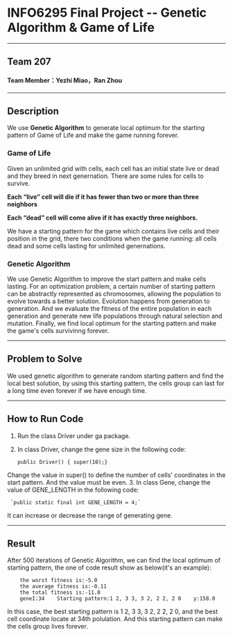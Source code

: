   
INFO6295 Final Project -- Genetic Algorithm & Game of Life
===================================  
***
## Team 207
#### Team Member：Yezhi Miao，Ran Zhou

***
## Description
We use **Genetic Algorithm** to generate local optimum for the starting pattern of Game of Life and make the game running forever. 
### Game of Life
Given an unlimited grid with cells, each cell has an initial state live or dead and they breed in next genernation. There are some rules for cells to survive. 

**Each “live” cell will die if it has fewer than two or more than three neighbors**

**Each “dead” cell will come alive if it has exactly three neighbors.**

We have a starting pattern for the game which contains live cells and their position in the grid, there two conditions when the game running: all cells dead and some cells lasting for unlimited genernations.

### Genetic Algorithm
We use Genetic Algorithm to improve the start pattern and make cells lasting. For an optimization problem, a certain number of starting pattern can be abstractly represented as chromosomes, allowing the population to evolve towards a better solution. Evolution happens from generation to generation. And we evaluate the fitness of the entire population in each generation and generate new life populations through natural selection and mutation. Finally, we find local optimum for the starting pattern and make the game's cells survivinng forever. 
***

## Problem to Solve
We used genetic algorithm to generate random starting pattern and find the local best solution, by using this starting pattern, the cells group can last for a long time even forever if we have enough time.

***
## How to Run Code
1. Run the class Driver under ga package.
2. In class Driver, change the gene size in the following code:

    `public Driver() { super(10);}`

Change the value in super() to define the number of cells' coordinates in the start pattern. And the value must be even.
3. In class Gene, change the value of GENE_LENGTH in the following code:

     `public static final int GENE_LENGTH = 4;`
     
It can increase or decrease the range of generating gene.
        
***
## Result
After 500 iterations of Genetic Algorithm, we can find the local optimum of starting pattern, the one of code result show as below(it's an example):
        
        the worst fitness is:-5.0
        the average fitness is:-0.11
        the total fitness is:-11.0
        geneI:34	Starting pattern:1 2, 3 3, 3 2, 2 2, 2 0	y:158.0

In this case, the best starting pattern is 1 2, 3 3, 3 2, 2 2, 2 0, and the best cell coordinate locate at 34th polulation. And this starting pattern can make the cells group lives forever.
